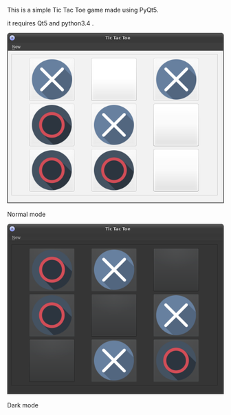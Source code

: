 This is a simple Tic Tac Toe game made using PyQt5.

it requires Qt5 and python3.4 .

![](ScreenShots/Normal.png)

Normal mode

![](ScreenShots/Dark.png)

Dark mode



